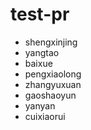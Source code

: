 # test-pr


* shengxinjing
* yangtao
* baixue 
* pengxiaolong
* zhangyuxuan
* gaoshaoyun
* yanyan
* cuixiaorui
